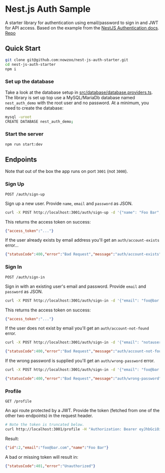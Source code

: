 # Nest.js Auth Sample

A starter library for authentication using email/password to sign in and JWT for API access. Based on the example from the [NestJS Authentication docs](https://docs.nestjs.com/techniques/authentication). [Repo](https://github.com/nestjs/nest/tree/master/sample/19-auth-jwt)

## Quick Start

```bash
git clone git@github.com:nowzoo/nest-js-auth-starter.git
cd nest-js-auth-starter
npm i
```

### Set up the database

Take a look at the database setup in [src/database/database.providers.ts](https://github.com/nowzoo/nest-js-auth-starter/blob/master/src/database/database.providers.ts). The library is set up top use a MySQL/MariaDb database named `nest_auth_demo` with the root user and no password. At a minimum, you need to create the database:

```bash
mysql -uroot
CREATE DATABASE nest_auth_demo;
```

### Start the server

```bash
npm run start:dev
```


## Endpoints 

Note that out of the box the app runs on port `3001` (not `3000`).

### Sign Up

`POST /auth/sign-up`  

Sign up a new user. Provide `name`, `email` and `password` as JSON.

```bash
curl -X POST http://localhost:3001/auth/sign-up -d '{"name": "Foo Bar", "email": "foo@bar.com", "password": "changeme"}' -H "Content-Type: application/json" 
```
This returns the access token on success:
```json
{"access_token":"..."}
```

If the user already exists by email address you'll get an `auth/account-exists` error...

```json
{"statusCode":400,"error":"Bad Request","message":"auth/account-exists"}
```

### Sign In

`POST /auth/sign-in`  

Sign in with an existing user's email and password. Provide `email` and `password` as JSON.

```bash
curl -X POST http://localhost:3001/auth/sign-in -d '{"email": "foo@bar.com", "password": "changeme"}' -H "Content-Type: application/json" 
```

This returns the access token on success:

```json
{"access_token":"..."}
```



If the user does not exist by email you'll get an `auth/account-not-found` error.
```bash
curl -X POST http://localhost:3001/auth/sign-in -d '{"email": "notauser@bar.com", "password": "changeme"}' -H "Content-Type: application/json" 
```

```json
{"statusCode":400,"error":"Bad Request","message":"auth/account-not-found"}
```

If the wrong password is supplied you'll get an `auth/wrong-password` error.

```bash
curl -X POST http://localhost:3001/auth/sign-in -d '{"email": "foo@bar.com", "password": "wrong"}' -H "Content-Type: application/json" 
```
```json 
{"statusCode":400,"error":"Bad Request","message":"auth/wrong-password"}
```



### Profile 

`GET /profile` 

An api route protected by a JWT. Provide the token (fetched from one of the other two endpoints) in the request header.

```bash
# Note the token is truncated below.
curl http://localhost:3001/profile -H "Authorization: Bearer eyJhbGciOiJIUzI1NiIsInR5cCI..."
```

Result:

```json
{"id":2,"email":"foo@bar.com","name":"Foo Bar"}
```

A bad or missing token will result in:

```json
{"statusCode":401,"error":"Unauthorized"}
```






